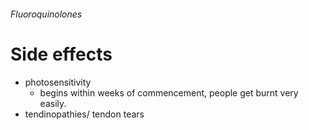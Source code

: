 ###### Fluoroquinolones

# Side effects
- photosensitivity
    + begins within weeks of commencement, people get burnt very easily.
- tendinopathies/ tendon tears